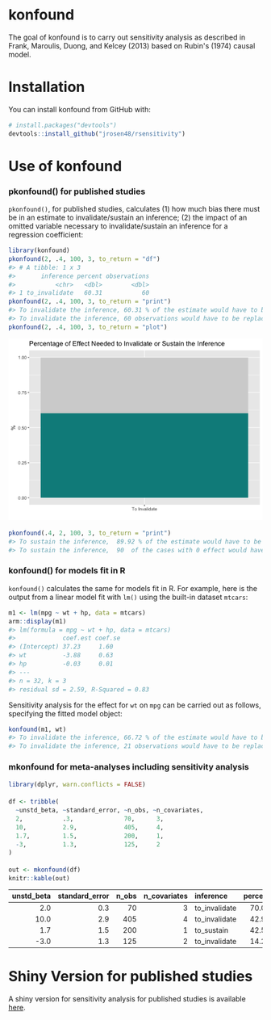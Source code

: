 
<!-- README.md is generated from README.Rmd. Please edit that file -->
konfound
========

The goal of konfound is to carry out sensitivity analysis as described in Frank, Maroulis, Duong, and Kelcey (2013) based on Rubin's (1974) causal model.

Installation
============

You can install konfound from GitHub with:

``` r
# install.packages("devtools")
devtools::install_github("jrosen48/rsensitivity")
```

Use of konfound
===============

### pkonfound() for published studies

`pkonfound()`, for published studies, calculates (1) how much bias there must be in an estimate to invalidate/sustain an inference; (2) the impact of an omitted variable necessary to invalidate/sustain an inference for a regression coefficient:

``` r
library(konfound)
pkonfound(2, .4, 100, 3, to_return = "df")
#> # A tibble: 1 x 3
#>       inference percent observations
#>           <chr>   <dbl>        <dbl>
#> 1 to_invalidate   60.31           60
pkonfound(2, .4, 100, 3, to_return = "print")
#> To invalidate the inference, 60.31 % of the estimate would have to be due to bias.
#> To invalidate the inference, 60 observations would have to be replaced with cases for which there is no effect.
pkonfound(2, .4, 100, 3, to_return = "plot")
```

![](README-unnamed-chunk-2-1.png)

``` r
pkonfound(.4, 2, 100, 3, to_return = "print")
#> To sustain the inference,  89.92 % of the estimate would have to be due to bias.
#> To sustain the inference,  90  of the cases with 0 effect would have to be replaced with cases at the threshold of inference.
```

### konfound() for models fit in R

`konfound()` calculates the same for models fit in R. For example, here is the output from a linear model fit with `lm()` using the built-in dataset `mtcars`:

``` r
m1 <- lm(mpg ~ wt + hp, data = mtcars)
arm::display(m1)
#> lm(formula = mpg ~ wt + hp, data = mtcars)
#>             coef.est coef.se
#> (Intercept) 37.23     1.60  
#> wt          -3.88     0.63  
#> hp          -0.03     0.01  
#> ---
#> n = 32, k = 3
#> residual sd = 2.59, R-Squared = 0.83
```

Sensitivity analysis for the effect for `wt` on `mpg` can be carried out as follows, specifying the fitted model object:

``` r
konfound(m1, wt)
#> To invalidate the inference, 66.72 % of the estimate would have to be due to bias.
#> To invalidate the inference, 21 observations would have to be replaced with cases for which there is no effect.
```

### mkonfound for meta-analyses including sensitivity analysis

``` r
library(dplyr, warn.conflicts = FALSE)

df <- tribble(
  ~unstd_beta, ~standard_error, ~n_obs, ~n_covariates,
  2,           .3,              70,      3,
  10,          2.9,             405,     4,
  1.7,         1.5,             200,     1,
  -3,          1.3,             125,     2
)

out <- mkonfound(df)
knitr::kable(out)
```

|  unstd\_beta|  standard\_error|  n\_obs|  n\_covariates| inference      |  percent|  observations|
|------------:|----------------:|-------:|--------------:|:---------------|--------:|-------------:|
|          2.0|              0.3|      70|              3| to\_invalidate |    70.06|            49|
|         10.0|              2.9|     405|              4| to\_invalidate |    42.99|           174|
|          1.7|              1.5|     200|              1| to\_sustain    |    42.53|            85|
|         -3.0|              1.3|     125|              2| to\_invalidate |    14.22|            18|

Shiny Version for published studies
===================================

A shiny version for sensitivity analysis for published studies is available [here](https://jmichaelrosenberg.shinyapps.io/shinykonfound/).
